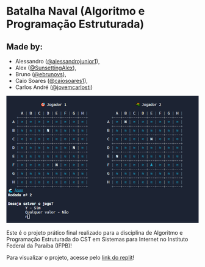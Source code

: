 # Batalha Naval (Algoritmo e Programação Estruturada)
## Made by:
- Alessandro ([@alessandrojunior1](https://github.com/alessandrojunior1
)),
- Alex ([@SunsettingAlex](https://github.com/SunsettingAlex)),
- Bruno ([@ebrunovs](https://github.com/ebrunovs)),
- Caio Soares ([@caiosoares1](https://github.com/caiosoares1)),
- Carlos André ([@jovemcarlosti](https://github.com/JovemCarlosTI)) 

![preview](preview.png)

Este é o projeto prático final realizado para a disciplina de Algoritmo e Programação Estruturada do CST em Sistemas para Internet no Instituto Federal da Paraíba (IFPB)!

Para visualizar o projeto, acesse pelo [link do replit](https://replit.com/@CarlosAndre34/Batalha-Naval-Projeto-Final-APE)!